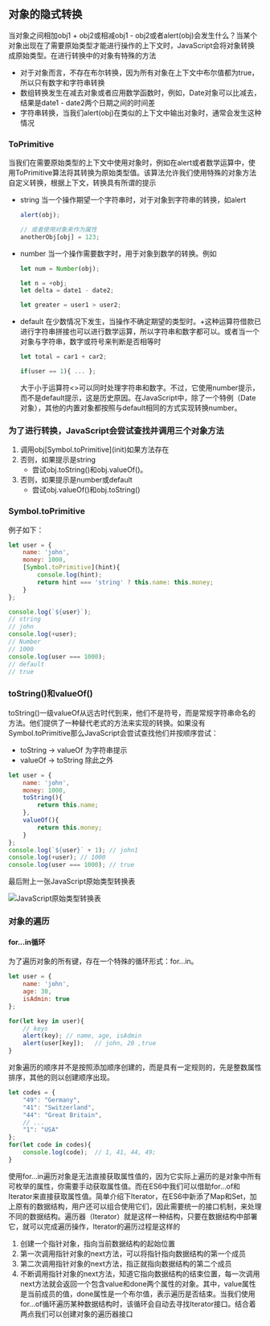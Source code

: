 ## 对象的隐式转换

当对象之间相加obj1 + obj2或相减obj1 -  obj2或者alert(obj)会发生什么？当某个对象出现在了需要原始类型才能进行操作的上下文时，JavaScript会将对象转换成原始类型。在进行转换中的对象有特殊的方法

* 对于对象而言，不存在布尔转换，因为所有对象在上下文中布尔值都为true，所以只有数字和字符串转换
* 数组转换发生在减去对象或者应用数学函数时，例如，Date对象可以比减去，结果是date1 - date2两个日期之间的时间差
* 字符串转换，当我们alert(obj)在类似的上下文中输出对象时，通常会发生这种情况

### ToPrimitive

当我们在需要原始类型的上下文中使用对象时，例如在alert或者数学运算中，使用ToPrimitive算法将其转换为原始类型值。该算法允许我们使用特殊的对象方法自定义转换，根据上下文，转换具有所谓的提示

* string 当一个操作期望一个字符串时，对于对象到字符串的转换，如alert

  ```javascript
  alert(obj);
  
  // 或者使用对象来作为属性
  anotherObj[obj] = 123;
  ```

* number 当一个操作需要数字时，用于对象到数学的转换。例如

  ```javascript
  let num = Number(obj);
  
  let n = +obj;
  let delta = date1 - date2;
  
  let greater = user1 > user2;
  ```

* default 在少数情况下发生，当操作不确定期望的类型时。+这种运算符借款已进行字符串拼接也可以进行数学运算，所以字符串和数字都可以。或者当一个对象与字符串，数字或符号来判断是否相等时

  ```javascript
  let total = car1 + car2;
  
  if(user == 1){ ... };
  ```

  大于小于运算符<>可以同时处理字符串和数字。不过，它使用number提示，而不是default提示，这是历史原因。在JavaScript中，除了一个特例（Date对象），其他的内置对象都按照与default相同的方式实现转换number。

### 为了进行转换，JavaScript会尝试查找并调用三个对象方法

1. 调用obj[Symbol.toPrimitive]\(init)如果方法存在
2. 否则，如果提示是string
   * 尝试obj.toString()和obj.valueOf()。
3. 否则，如果提示是number或default
   * 尝试obj.valueOf()和obj.toString()

### Symbol.toPrimitive

例子如下：

```javascript
let user = {
    name: 'john',
    money: 1000,
    [Symbol.toPrimitive](hint){
        console.log(hint);
        return hint === 'string' ? this.name: this.money;
    }
};

console.log(`${user}`);
// string
// john
console.log(+user);
// Number
// 1000
console.log(user === 1000);
// default
// true
```

### toString()和valueOf()

toString()一级valueOf从远古时代到来，他们不是符号，而是常规字符串命名的方法。他们提供了一种替代老式的方法来实现的转换。如果没有Symbol.toPrimitive那么JavaScript会尝试查找他们并按顺序尝试：

* toString  ->  valueOf  为字符串提示
* valueOf  ->  toString  除此之外

```javascript
let user = {
    name: 'john',
    money: 1000,
    toString(){
        return this.name;
    },
    valueOf(){
        return this.money;
    }
};
console.log(`${user}` + 1);	// john1
console.log(+user);	// 1000
console.log(user === 1000);	// true
```

最后附上一张JavaScript原始类型转换表

![JavaScript原始类型转换表](https://user-gold-cdn.xitu.io/2018/3/29/16271ed68f1b8236?imageView2/0/w/1280/h/960/format/webp/ignore-error/1)

### 对象的遍历

#### for...in循环

为了遍历对象的所有键，存在一个特殊的循环形式：for...in。

```javascript
let user = {
    name: 'john',
    age: 30,
    isAdmin: true
};

for(let key in user){
    // keys
    alert(key);	// name, age, isAdmin
    alert(user[key]);	// john, 20 ,true
}
```

对象遍历的顺序并不是按照添加顺序创建的，而是具有一定规则的，先是整数属性排序，其他的则以创建顺序出现。

```javascript
let codes = {
    "49": "Germany",
    "41": "Switzerland",
    "44": "Great Britain",
    // ...
    "1": "USA"
};
for(let code in codes){
    console.log(code);	// 1, 41, 44, 49;
}
```

使用for...in遍历对象是无法直接获取属性值的，因为它实际上遍历的是对象中所有可枚举的属性，你需要手动获取属性值。而在ES6中我们可以借助for...of和Iterator来直接获取属性值。简单介绍下Iterator，在ES6中新添了Map和Set，加上原有的数据结构，用户还可以组合使用它们，因此需要统一的接口机制，来处理不同的数据结构。遍历器（Iterator）就是这样一种结构，只要在数据结构中部署它，就可以完成遍历操作，Iterator的遍历过程是这样的

1. 创建一个指针对象，指向当前数据结构的起始位置
2. 第一次调用指针对象的next方法，可以将指针指向数据结构的第一个成员
3. 第二次调用指针对象的next方法，指正就指向数据结构的第二个成员
4. 不断调用指针对象的next方法，知道它指向数据结构的结束位置，每一次调用next方法就会返回一个包含value和done两个属性的对象。其中，value属性是当前成员的值，done属性是一个布尔值，表示遍历是否结束。当我们使用for...of循环遍历某种数据结构时，该循环会自动去寻找Iterator接口。结合着两点我们可以创建对象的遍历器接口